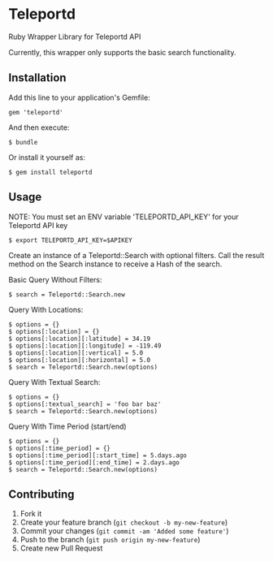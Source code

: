 # Teleportd

Ruby Wrapper Library for Teleportd API

Currently, this wrapper only supports the basic search functionality.

## Installation

Add this line to your application's Gemfile:

    gem 'teleportd'

And then execute:

    $ bundle

Or install it yourself as:

    $ gem install teleportd

## Usage

NOTE: You must set an ENV variable 'TELEPORTD_API_KEY' for your Teleportd API key

    $ export TELEPORTD_API_KEY=$APIKEY

Create an instance of a Teleportd::Search with optional filters.  Call
the result method on the Search instance to receive a Hash of the
search.

Basic Query Without Filters:

    $ search = Teleportd::Search.new

Query With Locations:

    $ options = {}
    $ options[:location] = {}
    $ options[:location][:latitude] = 34.19
    $ options[:location][:longitude] = -119.49
    $ options[:location][:vertical] = 5.0
    $ options[:location][:horizontal] = 5.0
    $ search = Teleportd::Search.new(options)

Query With Textual Search:

    $ options = {}
    $ options[:textual_search] = 'foo bar baz'
    $ search = Teleportd::Search.new(options)

Query With Time Period (start/end)
    
    $ options = {}
    $ options[:time_period] = {}
    $ options[:time_period][:start_time] = 5.days.ago
    $ options[:time_period][:end_time] = 2.days.ago
    $ search = Teleportd::Search.new(options)

## Contributing

1. Fork it
2. Create your feature branch (`git checkout -b my-new-feature`)
3. Commit your changes (`git commit -am 'Added some feature'`)
4. Push to the branch (`git push origin my-new-feature`)
5. Create new Pull Request
